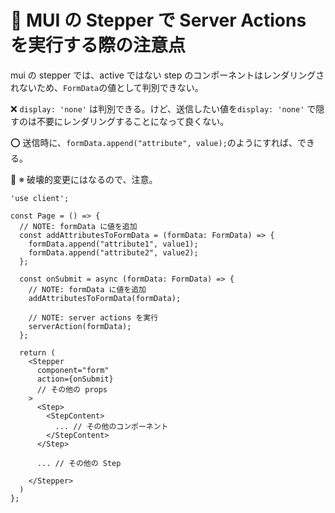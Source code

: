 # 🚨 MUI の Stepper で Server Actions を実行する際の注意点

mui の stepper では、active ではない step のコンポーネントはレンダリングされないため、`FormData`の値として判別できない。

❌ `display: 'none'` は判別できる。けど、送信したい値を`display: 'none'` で隠すのは不要にレンダリングすることになって良くない。

⭕️ 送信時に、`formData.append("attribute", value);`のようにすれば、できる。

🚨 ※ 破壊的変更にはなるので、注意。

```tsx
'use client';

const Page = () => {
  // NOTE: formData に値を追加
  const addAttributesToFormData = (formData: FormData) => {
    formData.append("attribute1", value1);
    formData.append("attribute2", value2);
  };

  const onSubmit = async (formData: FormData) => {
    // NOTE: formData に値を追加
    addAttributesToFormData(formData);

    // NOTE: server actions を実行
    serverAction(formData);
  };

  return (
    <Stepper
      component="form"
      action={onSubmit}
      // その他の props
    >
      <Step>
        <StepContent>
          ... // その他のコンポーネント
        </StepContent>
      </Step>

      ... // その他の Step

    </Stepper>
  )
};
```
